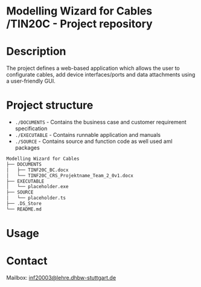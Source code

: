 # Modelling Wizard for Cables /TIN20C - Project repository  

# Description

<p>The project defines a web-based application which allows the user to configurate cables, add device interfaces/ports and data attachments using a user-friendly GUI.
</p>

# Project structure

* `./DOCUMENTS`  - Contains the business case and customer requirement specification
* `./EXECUTABLE` - Contains runnable application and manuals
* `./SOURCE`     - Contains source and function code as well used aml packages

```bash
Modelling Wizard for Cables
├── DOCUMENTS
│   ├── TINF20C_BC.docx
│   └── TINF20C_CRS_Projektname_Team_2_0v1.docx
├── EXECUTABLE
│   └── placeholder.exe
├── SOURCE
│   └── placeholder.ts
├── .DS_Store
└── README.md
```

# Usage

# Contact

Mailbox: [inf20003@lehre.dhbw-stuttgart.de](mailto:inf20003@lehre.dhbw-stuttgart.de)

